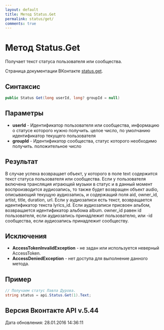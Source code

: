 ```yaml
---
layout: default
title: Метод Status.Get
permalink: status/get/
comments: true
---
```

# Метод Status.Get
Получает текст статуса пользователя или сообщества.

Страница документации ВКонтакте [status.get](https://vk.com/dev/status.get).

## Синтаксис
``` csharp
public Status Get(long userId, long? groupId = null)
```

## Параметры
+ **userId** - Идентификатор пользователя или сообщества, информацию о статусе которого нужно получить. целое число, по умолчанию идентификатор текущего пользователя
+ **groupId** - Идентификатор сообщества, статус которого необходимо получить. положительное число

## Результат
В случае успеха возвращает объект, у которого в поле text содержится текст статуса пользователя или сообщества. 
Если у пользователя включена трансляция играющей музыки в статус и в данный момент воспроизводится аудиозапись, то также будет возвращен объект audio, описывающий текущую аудиозапись, и содержащий поля aid, owner_id, artist, title, duration, url. Если у аудиозаписи есть текст, возвращается идентификатор текста lyrics_id. Если аудиозаписи присвоен альбом, возвращается идентификатор альбома album. owner_id равен id пользователя, если аудиозапись принадлежит пользователю, или -id сообщества, если аудиозапись принадлежит сообществу.

## Исключения
+ **AccessTokenInvalidException** - не задан или используется неверный AccessToken.
+ **AccessDeniedException** - нет доступа для выполнение данного метода.

## Пример
```csharp
// Получаем статус Павла Дурова.
string status = api.Status.Get(1).Text;
```

## Версия Вконтакте API v.5.44
Дата обновления: 28.01.2016 14:36:11
